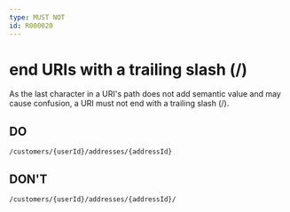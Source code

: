 ```yaml
---
type: MUST NOT
id: R000020
---
```


# end URIs with a trailing slash (/)

As the last character in a URI's path does not add semantic value and may cause confusion, a URI must not end with a trailing slash (/).

## DO

`/customers/{userId}/addresses/{addressId}`

## DON'T

`/customers/{userId}/addresses/{addressId}/`
